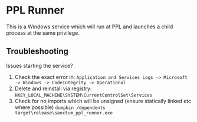 # PPL Runner

This is a Windows service which will run at PPL and launches a child process at the same privilege.

## Troubleshooting

Issues starting the service?

1) Check the exact error in: `Application and Services Logs -> Microsoft -> Windows -> CodeIntegrity -> Operational`
2) Delete and reinstall via registry: `HKEY_LOCAL_MACHINE\SYSTEM\CurrentControlSet\Services`
3) Check for no imports which will be unsigned (ensure statically linked etc where possible) `dumpbin /dependents target\release\sanctum_ppl_runner.exe`